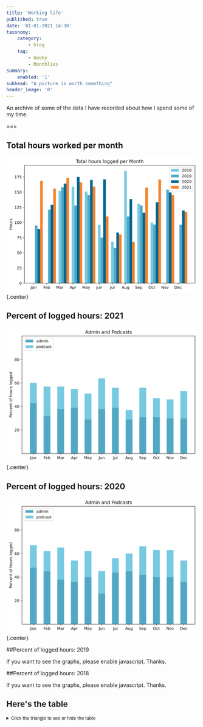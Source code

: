 ```yaml
---
title: 'Working life'
published: true
date: '01-01-2021 14:30'
taxonomy:
    category:
        - blog
    tag:
        - Geeky
        - Monthlies
summary:
    enabled: '1'
subhead: "A picture is worth something"
header_image: '0'
--- 
```


An archive of some of the data I have recorded about how I spend some of my time.

===

## Total hours worked per month

![Histogram of total hours worked per month for 2018 to 2021](hours-logged-2018-2021.svg){.center}

## Percent of logged hours: 2021

![Stacked bar chart of percentage of work hours each month dedicated to Administration and Podcasting](percents-2021.svg){.center}

## Percent of logged hours: 2020

![Stacked bar chart of percentage of work hours each month dedicated to Administration and Podcasting](percents-2020.svg){.center}

##Percent of logged hours: 2019
<noscript>
    <style type="text/css">
        .ct-minor-seventh {display:none;}
    </style>
    <div class="notices blue">
<p>If you want to see the graphs, please enable javascript. Thanks.</p>
    </div>
</noscript>
<div class="ct-chart-3 ct-minor-seventh">
<ul style="list-style-type: none; padding-left:2.4rem;">
<li><span style="color:blue;">Admin</span></li><li><span style="color:green;">Eat This Podcast</span></li></ul>
</div> 

##Percent of logged hours: 2018
<noscript>
    <style type="text/css">
        .ct-minor-seventh {display:none;}
    </style>
    <div class="notices blue">
<p>If you want to see the graphs, please enable javascript. Thanks.</p>
    </div>
</noscript>
<div class="ct-chart-2 ct-minor-seventh">
<ul style="list-style-type: none; padding-left:2.4rem;">
<li><span style="color:blue;">Admin</span></li><li><span style="color:green;">Eat This Podcast</span></li></ul>
</div> 


## Here's the table
<details>
<summary style="font-size: smaller;">Click the triangle to see or hide the table</summary>
<table class="worktable">
<thead>
<tr>
<th style="text-align: right;" class="bigrow">Month</th>
<th style="text-align: center;" class="bigrow">Total</th>
<th style="text-align: center;" class="smallrow">Daily</th>
<th style="text-align: center;"class="smallrow">Admin %</th>
<th style="text-align: center;"class="smallrow">ETP %</th>
<th style="text-align: center;"class="smallrow">Other %</th>
</tr>
</thead>
<tbody>

<tr>
<td style="text-align: right;">2019-12</td>
<td style="text-align: center;">96.1</td>
<td style="text-align: center;">6.9</td>
<td style="text-align: center;">16</td>
<td style="text-align: center;">28</td>
<td style="text-align: center;">56</td>
</tr>
<tr>
<td style="text-align: right;">11</td>
<td style="text-align: center;">154.1</td>
<td style="text-align: center;">8.1</td>
<td style="text-align: center;">63</td>
<td style="text-align: center;">18</td>
<td style="text-align: center;">19</td>
</tr>
<tr>
<td style="text-align: right;">10</td>
<td style="text-align: center;">96.5</td>
<td style="text-align: center;">4.5</td>
<td style="text-align: center;">37</td>
<td style="text-align: center;">19</td>
<td style="text-align: center;">44</td>
</tr>
<tr>
<td style="text-align: right;">09</td>
<td style="text-align: center;">128</td>
<td style="text-align: center;">6.1</td>
<td style="text-align: center;">33</td>
<td style="text-align: center;">28</td>
<td style="text-align: center;">39</td>
</tr>
<tr>
<td style="text-align: right;">08</td>
<td style="text-align: center;">110</td>
<td style="text-align: center;">3.1</td>
<td style="text-align: center;">38</td>
<td style="text-align: center;">37</td>
<td style="text-align: center;">25</td>
</tr>
<tr>
<td style="text-align: right;">07</td>
<td style="text-align: center;">58</td>
<td style="text-align: center;">2.9</td>
<td style="text-align: center;">22</td>
<td style="text-align: center;">21</td>
<td style="text-align: center;">57</td>
</tr>
<tr>
<td style="text-align: right;">06</td>
<td style="text-align: center;">75</td>
<td style="text-align: center;">3.75</td>
<td style="text-align: center;">38</td>
<td style="text-align: center;">18</td>
<td style="text-align: center;">44</td>
</tr>
<tr>
<td style="text-align: right;">05</td>
<td style="text-align: center;">145</td>
<td style="text-align: center;">7.25</td>
<td style="text-align: center;">40</td>
<td style="text-align: center;">2</td>
<td style="text-align: center;">58</td>
</tr>
<tr>
<td style="text-align: right;">04</td>
<td style="text-align: center;">128</td>
<td style="text-align: center;">6.4</td>
<td style="text-align: center;">37</td>
<td style="text-align: center;">28</td>
<td style="text-align: center;">35</td>
</tr>
<tr>
<td style="text-align: right;">03</td>
<td style="text-align: center;">158</td>
<td style="text-align: center;">7.5</td>
<td style="text-align: center;">44</td>
<td style="text-align: center;">28</td>
<td style="text-align: center;">28</td>
</tr>
<tr>
<td style="text-align: right;">02</td>
<td style="text-align: center;">121</td>
<td style="text-align: center;">6.0</td>
<td style="text-align: center;">32</td>
<td style="text-align: center;">42</td>
<td style="text-align: center;">26</td>
</tr>
<tr>
<td style="text-align: right;">2019-01</td>
<td style="text-align: center;">95</td>
<td style="text-align: center;">5.4</td>
<td style="text-align: center;">39</td>
<td style="text-align: center;">13</td>
<td style="text-align: center;">48</td>
</tr>
<tr>
<td style="text-align: right;">10</td>
<td style="text-align: center;">100</td>
<td style="text-align: center;">4.2</td>
<td style="text-align: center;">41</td>
<td style="text-align: center;">34</td>
<td style="text-align: center;">25</td>
</tr>
<tr>
<td style="text-align: right;">09</td>
<td style="text-align: center;">131</td>
<td style="text-align: center;">6.5</td>
<td style="text-align: center;">45</td>
<td style="text-align: center;">23</td>
<td style="text-align: center;">32</td>
</tr>
<tr>
<td style="text-align: right;">08</td>
<td style="text-align: center;">185</td>
<td style="text-align: center;">8.0</td>
<td style="text-align: center;">14</td>
<td style="text-align: center;">85</td>
<td style="text-align: center;">1</td>
</tr>
<tr>
<td style="text-align: right;">07</td>
<td style="text-align: center;">68</td>
<td style="text-align: center;">5.25</td>
<td style="text-align: center;">25</td>
<td style="text-align: center;">63</td>
<td style="text-align: center;">12</td>
</tr>
<tr>
<td style="text-align: right;">06</td>
<td style="text-align: center;">96</td>
<td style="text-align: center;">5.75</td>
<td style="text-align: center;">34</td>
<td style="text-align: center;">9</td>
<td style="text-align: center;">57</td>
</tr>
<tr>
<td style="text-align: right;">05</td>
<td style="text-align: center;">151</td>
<td style="text-align: center;">6.0</td>
<td style="text-align: center;">36</td>
<td style="text-align: center;">20</td>
<td style="text-align: center;">44</td>
</tr>
<tr>
<td style="text-align: right;">04</td>
<td style="text-align: center;">159</td>
<td style="text-align: center;">7.5</td>
<td style="text-align: center;">29</td>
<td style="text-align: center;">29</td>
<td style="text-align: center;">40</td>
</tr>
<tr>
<td style="text-align: right;">2018-03</td>
<td style="text-align: center;">152</td>
<td style="text-align: center;">7.0</td>
<td style="text-align: center;">20</td>
<td style="text-align: center;">10</td>
<td style="text-align: center;">70</td>
</tr>
</tbody>
</table>
</details>

<script>
new Chartist.Bar('.ct-chart-2', {
  labels: ['Jan','Feb','Mar','Apr','May','Jun','Jul','Aug','Sep','Oct','Nov','Dec'],
  series: [
    [0,0,20,29,36,34,25,14,45,41,0,0],
    [0,0,10,29,20,9,63,85,23,34,0,0]
  ]
}, 
{
  stackBars: true,
	axisY: {
		type: Chartist.FixedScalesAxis,
		high: 100,
		low: 0,
		ticks: [20, 40, 60, 80]
	},

}).on('draw', function(data) {
  if(data.type === 'bar') {
    data.element.attr({
      style: 'stroke-width: 30px'
    });
  }
});

new Chartist.Bar('.ct-chart-3', {
  labels: ['Jan','Feb','Mar','Apr','May','Jun','Jul','Aug','Sep','Oct','Nov','Dec'],
  series: [
    [39,32,44,37,40,38,22,38,33,37,63,16],
    [13,42,28,28,2,18,21,37,28,19,18,28]
  ]
}, 
{
  stackBars: true,
	axisY: {
		type: Chartist.FixedScalesAxis,
		high: 100,
		low: 0,
		ticks: [20, 40, 60, 80]
	},

}).on('draw', function(data) {
  if(data.type === 'bar') {
    data.element.attr({
      style: 'stroke-width: 30px'
    });
  }
});
</script>

